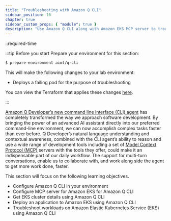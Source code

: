 ```yaml
---
title: "Troubleshooting with Amazon Q CLI"
sidebar_position: 10
chapter: true
sidebar_custom_props: { "module": true }
description: "Use Amazon Q CLI along with Amazon EKS MCP server to troubleshoot workloads on Amazon Elastic Kubernetes Service."
---
```


::required-time

:::tip Before you start
Prepare your environment for this section:

```bash timeout=300 wait=30
$ prepare-environment aiml/q-cli
```

This will make the following changes to your lab environment:

- Deploys a failing pod for the purpose of troubleshooting

You can view the Terraform that applies these changes [here](https://github.com/VAR::MANIFESTS_OWNER/VAR::MANIFESTS_REPOSITORY/tree/VAR::MANIFESTS_REF/manifests/modules/aiml/q-cli/.workshop/terraform).

:::

[Amazon Q Developer’s new command line interface (CLI) agent](https://docs.aws.amazon.com/amazonq/latest/qdeveloper-ug/command-line-installing.html) has completely transformed the way we approach software development. By bringing the power of an advanced AI assistant directly into our preferred command-line environment, we can now accomplish complex tasks faster than ever before. Q Developer’s natural language understanding and contextual awareness, combined with the CLI agent’s ability to reason and use a wide range of development tools including a set of [Model Context Protocol (MCP)](https://modelcontextprotocol.io/introduction) servers with the tools they offer, could make it an indispensable part of our daily workflow. The support for multi-turn conversations, enable us to collaborate with, and work along side the agent to get more work done, faster.

This section will focus on the following learning objectives.

- Configure Amazon Q CLI in your environment
- Configure MCP server for Amazon EKS for Amazon Q CLI
- Get EKS cluster details using Amazon Q CLI
- Deploy an application to Amazon EKS using Amazon Q CLI
- Troubleshoot workloads on Amazon Elastic Kubernetes Service (EKS) using Amazon Q CLI

